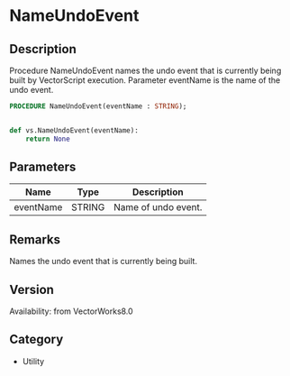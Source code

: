 # NameUndoEvent

## Description
Procedure NameUndoEvent names the undo event that is currently being built by VectorScript execution. Parameter eventName is the name of the undo event.

```pascal
PROCEDURE NameUndoEvent(eventName : STRING);
```

```python

def vs.NameUndoEvent(eventName):
    return None
```

## Parameters
|Name|Type|Description|
|---|---|---|
|eventName|STRING|Name of undo event.|

## Remarks
Names the undo event that is currently being built.

## Version
Availability: from VectorWorks8.0
## Category
* Utility

